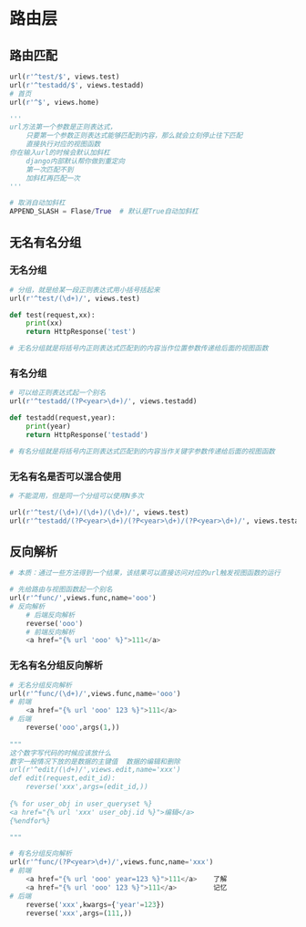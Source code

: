 # 路由层
<a name="Oh1h6"></a>
## 路由匹配
```python
url(r'^test/$', views.test)
url(r'^testadd/$', views.testadd)
# 首页
url(r'^$', views.home)

'''
url方法第一个参数是正则表达式，
	只要第一个参数正则表达式能够匹配到内容，那么就会立刻停止往下匹配
    直接执行对应的视图函数
你在输入url的时候会默认加斜杠
	django内部默认帮你做到重定向
    第一次匹配不到
    加斜杠再匹配一次
'''

# 取消自动加斜杠
APPEND_SLASH = Flase/True  # 默认是True自动加斜杠
```
<a name="bj4ym"></a>
## 无名有名分组
<a name="i13CR"></a>
### 无名分组
```python
# 分组，就是给某一段正则表达式用小括号括起来
url(r'^test/(\d+)/', views.test)

def test(request,xx):
    print(xx)
    return HttpResponse('test')

# 无名分组就是将括号内正则表达式匹配到的内容当作位置参数传递给后面的视图函数
```
<a name="Z3V1Y"></a>
### 有名分组
```python
# 可以给正则表达式起一个别名
url(r'^testadd/(?P<year>\d+)/', views.testadd)

def testadd(request,year):
    print(year)
    return HttpResponse('testadd')

# 有名分组就是将括号内正则表达式匹配到的内容当作关键字参数传递给后面的视图函数
```
<a name="yCrii"></a>
### 无名有名是否可以混合使用
```python
# 不能混用，但是同一个分组可以使用N多次

url(r'^test/(\d+)/(\d+)/(\d+)/', views.test)
url(r'^testadd/(?P<year>\d+)/(?P<year>\d+)/(?P<year>\d+)/', views.testadd)
```
<a name="t5Lhi"></a>
## 反向解析
```python
# 本质：通过一些方法得到一个结果，该结果可以直接访问对应的url触发视图函数的运行

# 先给路由与视图函数起一个别名
url(r'^func/',views.func,name='ooo')
# 反向解析
	# 后端反向解析
    reverse('ooo')
    # 前端反向解析
    <a href="{% url 'ooo' %}">111</a>
```
<a name="R25rs"></a>
### 无名有名分组反向解析
```python
# 无名分组反向解析
url(r'^func/(\d+)/',views.func,name='ooo')
# 前端
    <a href="{% url 'ooo' 123 %}">111</a>
# 后端
    reverse('ooo',args(1,))
    
"""
这个数字写代码的时候应该放什么
数字一般情况下放的是数据的主键值  数据的编辑和删除
url(r'^edit/(\d+)/',views.edit,name='xxx')
def edit(request,edit_id):
	reverse('xxx',args=(edit_id,))
    
{% for user_obj in user_queryset %}
<a href="{% url 'xxx' user_obj.id %}">编辑</a>
{%endfor%}

"""

# 有名分组反向解析
url(r'^func/(?P<year>\d+)/',views.func,name='xxx')
# 前端
    <a href="{% url 'ooo' year=123 %}">111</a>    了解
    <a href="{% url 'ooo' 123 %}">111</a>         记忆 
# 后端
	reverse('xxx',kwargs={'year'=123})
	reverse('xxx',args=(111,))
```

